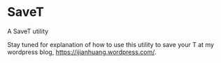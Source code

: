 # SaveT
A SaveT utility

Stay tuned for explanation of how to use this utility to save your T at my wordpress blog, https://ijianhuang.wordpress.com/.
